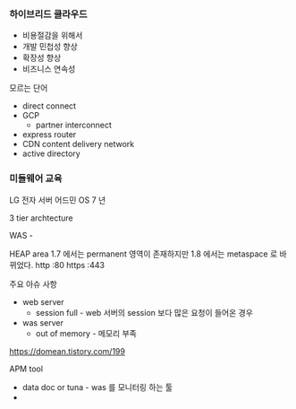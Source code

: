 ### 하이브리드 클라우드
- 비용절감을 위해서 
- 개발 민첩성 향상
- 확장성 향상
- 비즈니스 연속성

모르는 단어
- direct connect
- GCP
	- partner interconnect
- express router
- CDN content delivery network
- active directory

### 미들웨어 교육

LG 전자 서버 어드민
OS 7 년


3 tier archtecture

WAS - 

HEAP area 
1.7 에서는 permanent 영역이 존재하지만 
1.8 에서는 metaspace 로 바뀌었다.
http :80
https :443


주요 아슈 사항
- web server
	- session full - web 서버의 session 보다 많은 요청이 들어온 경우
- was server
	- out of memory - 메모리 부족

https://domean.tistory.com/199



APM tool
- data doc or tuna  - was 를 모니터링 하는 툴
- 
